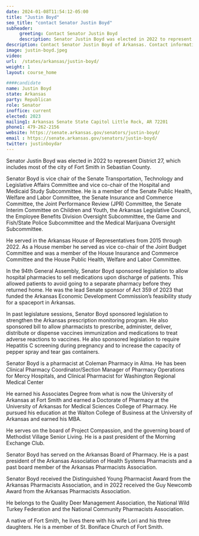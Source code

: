 ```yaml
---
date: 2024-01-08T11:54:12-05:00
title: "Justin Boyd"
seo_title: "contact Senator Justin Boyd"
subheader:
     greeting: Contact Senator Justin Boyd
     description: Senator Justin Boyd was elected in 2022 to represent District 27, which includes most of the city of Fort Smith in Sebastian County. Senator Boyd is vice chair of the Senate Transportation, Technology and Legislative Affairs Committee and vice co-chair of the Hospital and Medicaid Study Subcommittee.
description: Contact Senator Justin Boyd of Arkansas. Contact information for Justin Boyd includes email address, phone number, and mailing address.
image: justin-boyd.jpeg
video:
url:  /states/arkansas/justin-boyd/
weight: 1
layout: course_home

####candidate
name: Justin Boyd
state: Arkansas
party: Republican
role: Senator
inoffice: current
elected: 2023
mailing1: Arkansas Senate State Capitol Little Rock, AR 72201
phone1: 479-262-2156
website: https://senate.arkansas.gov/senators/justin-boyd/
email : https://senate.arkansas.gov/senators/justin-boyd/
twitter: justinboydar
---
```


Senator Justin Boyd was elected in 2022 to represent District 27, which includes most of the city of Fort Smith in Sebastian County.

Senator Boyd is vice chair of the Senate Transportation, Technology and Legislative Affairs Committee and vice co-chair of the Hospital and Medicaid Study Subcommittee.  He is a member of the Senate Public Health, Welfare and Labor Committee, the Senate Insurance and Commerce Committee, the Joint Performance Review (JPR) Committee, the Senate Interim Committee on Children and Youth, the Arkansas Legislative Council, the Employee Benefits Division Oversight Subcommittee, the Game and Fish/State Police Subcommittee and the Medical Marijuana Oversight Subcommittee.

He served in the Arkansas House of Representatives from 2015 through 2022.  As a House member he served as vice co-chair of the Joint Budget Committee and was a member of the House Insurance and Commerce Committee and the House Public Health, Welfare and Labor Committee.

In the 94th General Assembly, Senator Boyd sponsored legislation to allow hospital pharmacies to sell medications upon discharge of patients.  This allowed patients to avoid going to a separate pharmacy before they returned home.  He was the lead Senate sponsor of Act 359 of 2023 that funded the Arkansas Economic Development Commission’s feasibility study for a spaceport in Arkansas.     

In past legislature sessions, Senator Boyd sponsored legislation to strengthen the Arkansas prescription monitoring program.  He also sponsored bill to allow pharmacists to prescribe, administer, deliver, distribute or dispense vaccines immunization and medications to treat adverse reactions to vaccines.  He also sponsored legislation to require Hepatitis C screening during pregnancy and to increase the capacity of pepper spray and tear gas containers.

Senator Boyd is a pharmacist at Coleman Pharmacy in Alma.  He has been Clinical Pharmacy Coordinator/Section Manager of Pharmacy Operations for Mercy Hospitals, and Clinical Pharmacist for Washington Regional Medical Center

He earned his Associates Degree from what is now the University of Arkansas at Fort Smith and earned a Doctorate of Pharmacy at the University of Arkansas for Medical Sciences College of Pharmacy. He pursued his education at the Walton College of Business at the University of Arkansas and earned his MBA.

He serves on the board of Project Compassion, and the governing board of Methodist Village Senior Living. He is a past president of the Morning Exchange Club.

Senator Boyd has served on the Arkansas Board of Pharmacy. He is a past president of the Arkansas Association of Health Systems Pharmacists and a past board member of the Arkansas Pharmacists Association.

Senator Boyd received the Distinguished Young Pharmacist Award from the Arkansas Pharmacists Association, and in 2022 received the Guy Newcomb Award from the Arkansas Pharmacists Association.

He belongs to the Quality Deer Management Association, the National Wild Turkey Federation and the National Community Pharmacists Association.

A native of Fort Smith, he lives there with his wife Lori and his three daughters. He is a member of St. Boniface Church of Fort Smith.
